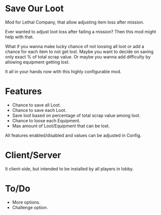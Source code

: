 # Save Our Loot
Mod for Lethal Company, that allow adjusting item loss after mission.

Ever wanted to adjust loot loss after failing a mission? Then this mod might help with that.

What if you wanna make lucky chance of not loosing all loot or add a chance for each item to not get lost. Maybe you want to decide on saving only exact % of total scrap value. Or maybe you wanna add difficulty by allowing equipment getting lost.

It all in your hands now with this highly configurable mod.
# Features
- Chance to save all Loot.
- Chance to save each Loot.
- Save loot based on percentage of total scrap value among loot.
- Chance to loose each Equipment.
- Max amount of Loot/Equipment that can be lost.

All features enabled/disabled and values can be adjusted in Config.
# Client/Server
It client-side, but intended to be installed by all players in lobby.
# To/Do
* More options.
* Challenge option.